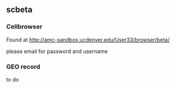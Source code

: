 ## scbeta

### Cellbrowser

Found at http://amc-sandbox.ucdenver.edu/User33/browser/beta/

please email for password and username

### GEO record

to do
